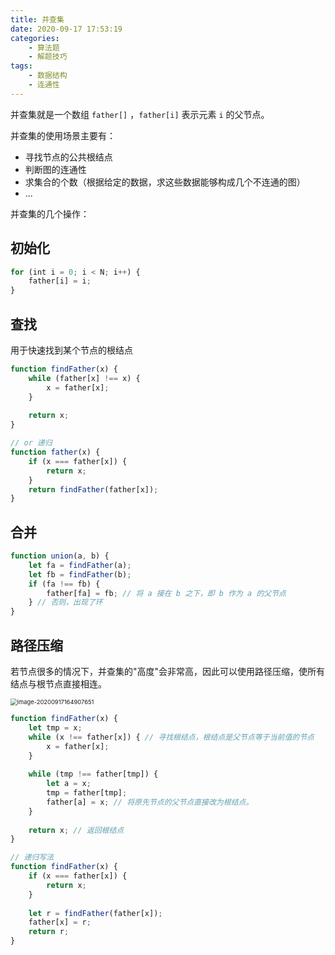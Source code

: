 ```yaml
---
title: 并查集
date: 2020-09-17 17:53:19
categories:
    - 算法题
    - 解题技巧
tags:
    - 数据结构
    - 连通性
---
```


并查集就是一个数组 `father[]` ，`father[i]` 表示元素 `i` 的父节点。

并查集的使用场景主要有：

- 寻找节点的公共根结点
- 判断图的连通性
- 求集合的个数（根据给定的数据，求这些数据能够构成几个不连通的图）
- ...



并查集的几个操作：

## 初始化

```js
for (int i = 0; i < N; i++) {
    father[i] = i;
}
```

## 查找

用于快速找到某个节点的根结点

```js
function findFather(x) {
    while (father[x] !== x) {
        x = father[x];
    }
    
    return x;
}

// or 递归
function father(x) {
    if (x === father[x]) {
        return x;
    }
    return findFather(father[x]);
}
```

## 合并

```js
function union(a, b) {
    let fa = findFather(a);
    let fb = findFather(b);
    if (fa !== fb) {
        father[fa] = fb; // 将 a 接在 b 之下，即 b 作为 a 的父节点
    } // 否则，出现了环
}
```

## 路径压缩

若节点很多的情况下，并查集的"高度"会非常高，因此可以使用路径压缩，使所有结点与根节点直接相连。

<img src="https://i.loli.net/2020/09/17/e6BDlnFxiovp9K1.png" alt="image-20200917164907651" style="zoom: 67%;" />

```js
function findFather(x) {
    let tmp = x;
    while (x !== father[x]) { // 寻找根结点，根结点是父节点等于当前值的节点
        x = father[x];
    }
    
    while (tmp !== father[tmp]) {
        let a = x;
        tmp = father[tmp];
        father[a] = x; // 将原先节点的父节点直接改为根结点。
    }
    
    return x; // 返回根结点
}

// 递归写法
function findFather(x) {
    if (x === father[x]) {
        return x;
    }
    
    let r = findFather(father[x]);
    father[x] = r;
    return r;
}
```
